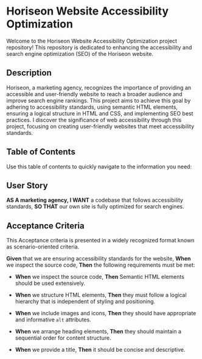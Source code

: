 # Horiseon Website Accessibility Optimization

Welcome to the Horiseon Website Accessibility Optimization project repository! This repository is dedicated to enhancing the accessibility and search engine optimization (SEO) of the Horiseon website.


## Description

Horiseon, a marketing agency, recognizes the importance of providing an accessible and user-friendly website to reach a broader audience and improve search engine rankings. This project aims to achieve this goal by adhering to accessibility standards, using semantic HTML elements, ensuring a logical structure in HTML and CSS, and implementing SEO best practices. I discover the significance of web accessibility through this project, focusing on creating user-friendly websites that meet accessibility standards.


## Table of Contents

Use this table of contents to quickly navigate to the information you need:


## User Story

**AS A marketing agency, I WANT** a codebase that follows accessibility standards, **SO THAT** our own site is fully optimized for search engines.

## Acceptance Criteria

This Acceptance criteria is presented in a widely recognized format known as scenario-oriented criteria.

**Given** that we are ensuring accessibility standards for the website,
**When** we inspect the source code,
**Then** the following requirements must be met:

- **When** we inspect the source code, 
**Then** Semantic HTML elements should be used extensively.

- **When** we structure HTML elements,
**Then** they must follow a logical hierarchy that is independent of styling and positioning.

- **When** we include images and icons,
**Then** they should have appropriate and informative `alt` attributes.

- **When** we arrange heading elements,
**Then** they should maintain a sequential order for content structure.

- **When** we provide a title,
**Then** it should be concise and descriptive.

